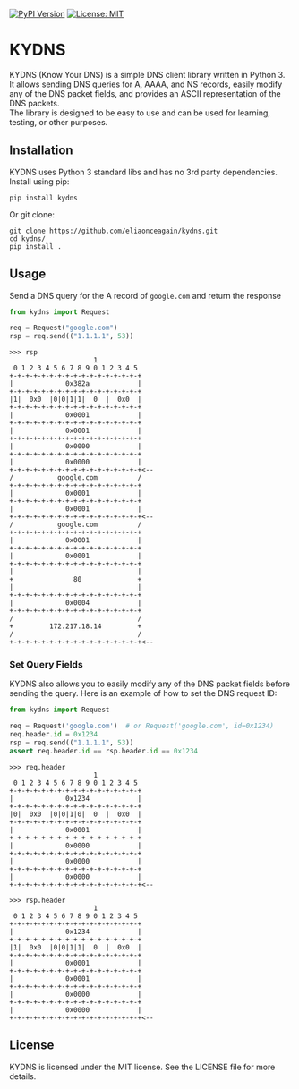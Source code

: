 [![PyPI Version][pypi-image]][pypi-url]
[![License: MIT](https://img.shields.io/badge/License-MIT-yellow.svg)](https://opensource.org/licenses/MIT)

[pypi-image]: https://img.shields.io/pypi/v/kydns
[pypi-url]: https://pypi.org/project/kydns

# KYDNS

KYDNS (Know Your DNS) is a simple DNS client library written in Python 3. 
It allows sending DNS queries for A, AAAA, and NS records, easily modify any of the DNS packet fields, and provides an ASCII representation of the DNS packets.  
The library is designed to be easy to use and can be used for learning, testing, or other purposes.

## Installation

KYDNS uses Python 3 standard libs and has no 3rd party dependencies. Install using pip:
```shell
pip install kydns
```
Or git clone:
```shell
git clone https://github.com/eliaonceagain/kydns.git
cd kydns/
pip install .
```

## Usage

Send a DNS query for the A record of `google.com` and return the response

```python
from kydns import Request

req = Request("google.com")
rsp = req.send(("1.1.1.1", 53))
```
```text
>>> rsp
                     1
 0 1 2 3 4 5 6 7 8 9 0 1 2 3 4 5
+-+-+-+-+-+-+-+-+-+-+-+-+-+-+-+-+
|             0x382a            |
+-+-+-+-+-+-+-+-+-+-+-+-+-+-+-+-+
|1|  0x0  |0|0|1|1|  0  |  0x0  |
+-+-+-+-+-+-+-+-+-+-+-+-+-+-+-+-+
|             0x0001            |
+-+-+-+-+-+-+-+-+-+-+-+-+-+-+-+-+
|             0x0001            |
+-+-+-+-+-+-+-+-+-+-+-+-+-+-+-+-+
|             0x0000            |
+-+-+-+-+-+-+-+-+-+-+-+-+-+-+-+-+
|             0x0000            |
+-+-+-+-+-+-+-+-+-+-+-+-+-+-+-+-+<--
/           google.com          /
+-+-+-+-+-+-+-+-+-+-+-+-+-+-+-+-+
|             0x0001            |
+-+-+-+-+-+-+-+-+-+-+-+-+-+-+-+-+
|             0x0001            |
+-+-+-+-+-+-+-+-+-+-+-+-+-+-+-+-+<--
/           google.com          /
+-+-+-+-+-+-+-+-+-+-+-+-+-+-+-+-+
|             0x0001            |
+-+-+-+-+-+-+-+-+-+-+-+-+-+-+-+-+
|             0x0001            |
+-+-+-+-+-+-+-+-+-+-+-+-+-+-+-+-+
|                               |
+               80              +
|                               |
+-+-+-+-+-+-+-+-+-+-+-+-+-+-+-+-+
|             0x0004            |
+-+-+-+-+-+-+-+-+-+-+-+-+-+-+-+-+
/                               /
+         172.217.18.14         +
/                               /
+-+-+-+-+-+-+-+-+-+-+-+-+-+-+-+-+<--
```

### Set Query Fields

KYDNS also allows you to easily modify any of the DNS packet fields before sending the query. 
Here is an example of how to set the DNS request ID:

```python
from kydns import Request

req = Request('google.com')  # or Request('google.com', id=0x1234)
req.header.id = 0x1234  
rsp = req.send(("1.1.1.1", 53))
assert req.header.id == rsp.header.id == 0x1234
```
```text
>>> req.header
                     1
 0 1 2 3 4 5 6 7 8 9 0 1 2 3 4 5
+-+-+-+-+-+-+-+-+-+-+-+-+-+-+-+-+
|             0x1234            |
+-+-+-+-+-+-+-+-+-+-+-+-+-+-+-+-+
|0|  0x0  |0|0|1|0|  0  |  0x0  |
+-+-+-+-+-+-+-+-+-+-+-+-+-+-+-+-+
|             0x0001            |
+-+-+-+-+-+-+-+-+-+-+-+-+-+-+-+-+
|             0x0000            |
+-+-+-+-+-+-+-+-+-+-+-+-+-+-+-+-+
|             0x0000            |
+-+-+-+-+-+-+-+-+-+-+-+-+-+-+-+-+
|             0x0000            |
+-+-+-+-+-+-+-+-+-+-+-+-+-+-+-+-+<--

>>> rsp.header
                     1
 0 1 2 3 4 5 6 7 8 9 0 1 2 3 4 5
+-+-+-+-+-+-+-+-+-+-+-+-+-+-+-+-+
|             0x1234            |
+-+-+-+-+-+-+-+-+-+-+-+-+-+-+-+-+
|1|  0x0  |0|0|1|1|  0  |  0x0  |
+-+-+-+-+-+-+-+-+-+-+-+-+-+-+-+-+
|             0x0001            |
+-+-+-+-+-+-+-+-+-+-+-+-+-+-+-+-+
|             0x0001            |
+-+-+-+-+-+-+-+-+-+-+-+-+-+-+-+-+
|             0x0000            |
+-+-+-+-+-+-+-+-+-+-+-+-+-+-+-+-+
|             0x0000            |
+-+-+-+-+-+-+-+-+-+-+-+-+-+-+-+-+<--
```

## License

KYDNS is licensed under the MIT license. See the LICENSE file for more details.

